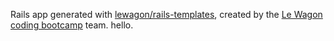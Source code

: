 Rails app generated with [lewagon/rails-templates](https://github.com/lewagon/rails-templates), created by the [Le Wagon coding bootcamp](https://www.lewagon.com) team.
hello.
